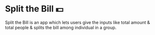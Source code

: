 # Split the Bill 💵
Split the Bill is an app which lets users give the inputs like total amount &amp; total people &amp; splits the bill among individual in a group.
